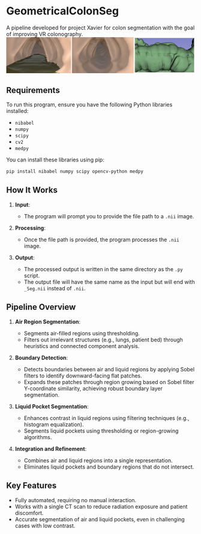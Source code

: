 
# GeometricalColonSeg
A pipeline developed for project Xavier for colon segmentation with the goal of improving VR colonography.
![plot](./segmentedVsRepair2.png)

## Requirements
To run this program, ensure you have the following Python libraries installed:

- `nibabel`
- `numpy`
- `scipy`
- `cv2`
- `medpy`

You can install these libraries using pip:
```bash
pip install nibabel numpy scipy opencv-python medpy
```

## How It Works
1. **Input**:
   - The program will prompt you to provide the file path to a `.nii` image.
   
2. **Processing**:
   - Once the file path is provided, the program processes the `.nii` image.

3. **Output**:
   - The processed output is written in the same directory as the `.py` script.
   - The output file will have the same name as the input but will end with `_Seg.nii` instead of `.nii`.

## Pipeline Overview



1. **Air Region Segmentation**:
   - Segments air-filled regions using thresholding.
   - Filters out irrelevant structures (e.g., lungs, patient bed) through heuristics and connected component analysis.

2. **Boundary Detection**:
   - Detects boundaries between air and liquid regions by applying Sobel filters to identify downward-facing flat patches.
   - Expands these patches through region growing based on Sobel filter Y-coordinate similarity, achieving robust boundary layer segmentation.

3. **Liquid Pocket Segmentation**:
   - Enhances contrast in liquid regions using filtering techniques (e.g., histogram equalization).
   - Segments liquid pockets using thresholding or region-growing algorithms.

4. **Integration and Refinement**:
   - Combines air and liquid regions into a single representation.
   - Eliminates liquid pockets and boundary regions that do not intersect.

## Key Features
- Fully automated, requiring no manual interaction.
- Works with a single CT scan to reduce radiation exposure and patient discomfort.
- Accurate segmentation of air and liquid pockets, even in challenging cases with low contrast.

